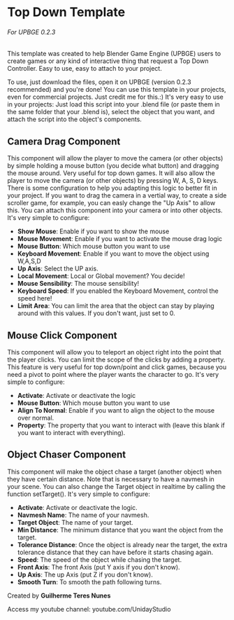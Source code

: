 # Top Down Template
###### For UPBGE 0.2.3
This template was created to help Blender Game Engine (UPBGE) users to create games or any kind of interactive thing that request a Top Down Controller. Easy to use, easy to attach to your project.

To use, just download the files, open it on UPBGE (version 0.2.3 recommended) and you're done!
You can use this template in your projects, even for commercial projects. Just credit me for this.:)
It's very easy to use in your projects: Just load this script into your .blend file (or paste them in the same folder that your .blend is), select the object that you want, and attach the script into the object's components.

## Camera Drag Component
This component will allow the player to move the camera (or other objects) by simple holding a mouse button (you decide what button) and dragging the mouse around. Very useful for top down games.
It will also allow the player to move the camera (or other objects) by pressing W, A, S, D keys.
There is some configuration to help you adapting this logic to better fit in your project. If you want to drag the camera in a vertial way, to create a side scroller game, for example, you can easly change the "Up Axis" to allow this.
You can attach this component into your camera or into other objects. It's very simple to configure:
- **Show Mouse**: Enable if you want to show the mouse
- **Mouse Movement**: Enable if you want to activate the mouse drag logic
- **Mouse Button**: Which mouse button you want to use
- **Keyboard Movement**: Enable if you want to move the object using W,A,S,D
- **Up Axis**: Select the UP axis.
- **Local Movement**: Local or Global movement? You decide!
- **Mouse Sensibility**: The mouse sensibility!
- **Keyboard Speed**: If you enabled the Keyboard Movement, control the speed here!
- **Limit Area**: You can limit the area that the object can stay by playing around with this values. If you don't want, just set to 0.

## Mouse Click Component
This component will allow you to teleport an object right into the point that the player clicks. You can limit the scope of the clicks by adding a property. This feature is very useful for top down/point and click games, because you need a pivot to point where the player wants the character to go.
It's very simple to configure:
- **Activate**: Activate or deactivate the logic
- **Mouse Button**: Which mouse button you want to use
- **Align To Normal**: Enable if you want to align the object to the mouse over normal.
- **Property**: The property that you want to interact with (leave this blank if you want to interact with everything).

## Object Chaser Component
This component will make the object chase a target (another object) when they have certain distance. Note that is necessary to have a navmesh in your scene.
You can also change the Target object in realtime by calling the function setTarget().
It's very simple to configure:
- **Activate**: Activate or deactivate the logic.
- **Navmesh Name**: The name of your navmesh.
- **Target Object**: The name of your target.
- **Min Distance**: The minimum distance that you want the object from the target.
- **Tolerance Distance**: Once the object is already near the target, the extra tolerance distance that they can have before it starts chasing again.
- **Speed**: The speed of the object while chasing the target.
- **Front Axis**: The front Axis (put Y axis if you don't know).
- **Up Axis**: The up Axis (put Z if you don't know).
- **Smooth Turn**: To smooth the path following turns.

Created by **Guilherme Teres Nunes**

Access my youtube channel:
youtube.com/UnidayStudio